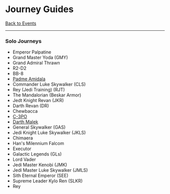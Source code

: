 # Journey Guides

[Back to Events](../README.md)

---

### Solo Journeys
  - Emperor Palpatine
  - Grand Master Yoda (GMY)
  - Grand Admiral Thrawn
  - R2-D2
  - BB-8
  - [Padme Amidala](../Teams/Geos.md#padme-amidala-journey)
  - Commander Luke Skywalker (CLS)
  - Rey (Jedi Training) (RJT)
  - The Mandalorian (Beskar Armor)
  - Jedt Knight Revan (JKR)
  - Darth Revan (DR)
  - Chewbacca
  - [C-3PO](../Teams/Ewoks.md#c-3po-event-contact-protocol)
  - [Darth Malek](../Teams/Darth%20Malek%20Event.md)
  - General Skywalker (GAS)
  - Jedi Knight Luke Skywalker (JKLS)
  - Chimaera
  - Han's Milennium Falcom
  - Executor
  - Galactic Legends (GLs)
  - Lord Vader
  - Jedi Master Kenobi (JMK)
  - Jedi Master Luke Skywalker (JMLS)
  - Sith Eternal Emperor (SEE)
  - Supreme Leader Kylo Ren (SLKR)
  - Rey

